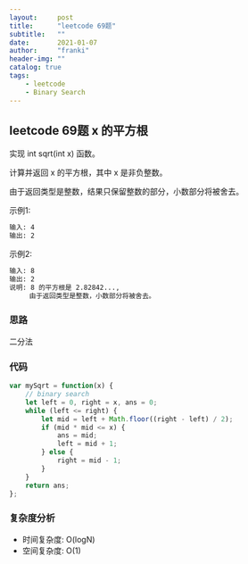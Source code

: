 ```yaml
---
layout:     post
title:      "leetcode 69题"
subtitle:   ""
date:       2021-01-07
author:     "franki"
header-img: ""
catalog: true
tags:
    - leetcode
    - Binary Search
---
```


## leetcode 69题 x 的平方根

实现 int sqrt(int x) 函数。

计算并返回 x 的平方根，其中 x 是非负整数。

由于返回类型是整数，结果只保留整数的部分，小数部分将被舍去。

示例1:

```bash
输入: 4
输出: 2
```

示例2:

```bash
输入: 8
输出: 2
说明: 8 的平方根是 2.82842..., 
     由于返回类型是整数，小数部分将被舍去。
```

### 思路

二分法

### 代码

```js
var mySqrt = function(x) {
    // binary search
    let left = 0, right = x, ans = 0;
    while (left <= right) {
        let mid = left + Math.floor((right - left) / 2);
        if (mid * mid <= x) {
            ans = mid;
            left = mid + 1;
        } else {
            right = mid - 1;
        }
    }
    return ans;
};
```

### 复杂度分析

- 时间复杂度: O(logN)
- 空间复杂度: O(1)
